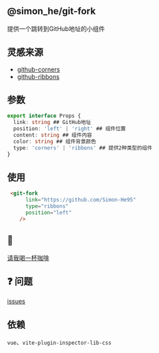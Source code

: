## @simon_he/git-fork
提供一个跳转到GitHub地址的小组件

## 灵感来源
- [github-corners](https://tholman.com/github-corners/)
- [github-ribbons](https://github.com/superhugo/github-ribbons)

## 参数
```typescript
export interface Props {
  link: string ## GitHub地址
  position: 'left' | 'right' ## 组件位置
  content: string ## 组件内容
  color: string ## 组件背景颜色
  type: 'corners' | 'ribbons' ## 提供2种类型的组件
}
```

## 使用
```html
 <git-fork
      link="https://github.com/Simon-He95"
      type="ribbons"
      position="left"
    />
```

## :tea: 
[请我喝一杯咖啡](https://github.com/Simon-He95/sponsor)



## :question: 问题
[issues](https://github.com/Simon-He95/git-fork/issues)

## 依赖
`vue`、`vite-plugin-inspector-lib-css`


